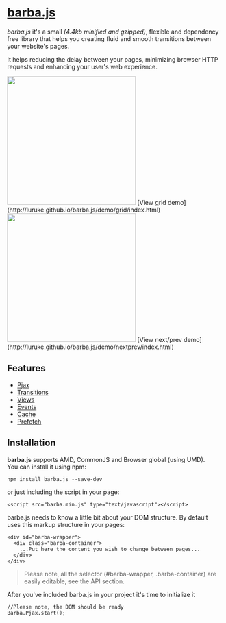 # [barba.js](http://barbajs.org)

*barba.js* it's a small *(4.4kb minified and gzipped)*, flexible and dependency free library that helps you creating fluid and smooth transitions between your website's pages.

It helps reducing the delay between your pages, minimizing browser HTTP requests and enhancing your user's web experience.

<img src="http://a66.imgup.net/barba_gride5e8.gif" width="300">  
[View grid demo](http://luruke.github.io/barba.js/demo/grid/index.html)    
<img src="http://g56.imgup.net/ezgif-3823162d.gif" width="300">  
[View next/prev demo](http://luruke.github.io/barba.js/demo/nextprev/index.html)  

## Features

- [Pjax](http://barbajs.org/how-it-works.html)
- [Transitions](http://barbajs.org/transition.html)
- [Views](http://barbajs.org/views.html)
- [Events](http://barbajs.org/events.html)
- [Cache](http://barbajs.org/cache.html)
- [Prefetch](http://barbajs.org/prefetch.html)

## Installation

**barba.js** supports AMD, CommonJS and Browser global (using UMD).  
You can install it using npm:   
```
npm install barba.js --save-dev
```
or just including the script in your page:   
```
<script src="barba.min.js" type="text/javascript"></script>
```
barba.js needs to know a little bit about your DOM structure. By default uses this markup structure in your pages:

```
<div id="barba-wrapper">
  <div class="barba-container">
    ...Put here the content you wish to change between pages...
  </div>
</div>
```

> Please note, all the selector (#barba-wrapper, .barba-container) are easily editable, see the API section.

After you've included barba.js in your project it's time to initialize it

```
//Please note, the DOM should be ready
Barba.Pjax.start();
```
